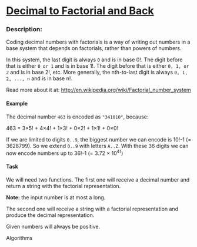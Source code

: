 <div class="w-full panel bg-ui-section"><h1><a href="https://www.codewars.com/kata/54e320dcebe1e583250008fd" target="_blank">Decimal to Factorial and Back
</a></h1><h3 class="wf-title-alt">Description:</h3><div class="markdown prose max-w-5xl mx-auto overflow-x-auto break-words" id="description"><p>Coding decimal numbers with factorials is a way of writing out numbers 
in a base system that depends on factorials, rather than powers of numbers.</p>
<p>In this system, the last digit is always <code>0</code> and is in base 0!. The digit before that is either <code>0 or 1</code> and is in base 1!.  The digit before that is either <code>0, 1, or 2</code> and is in base 2!, etc.
More generally, the nth-to-last digit is always <code>0, 1, 2, ..., n</code> and is in base n!.</p>
<p>Read more about it at: <a href="http://en.wikipedia.org/wiki/Factorial_number_system" data-turbolinks="false" target="_blank">http://en.wikipedia.org/wiki/Factorial_number_system</a></p>
<h4 id="example">Example</h4>
<p>The decimal number <code>463</code> is encoded as <code>"341010"</code>, because:</p>
<p>463 = 3×5! + 4×4! + 1×3! + 0×2! + 1×1! + 0×0!</p>
<p>If we are limited to digits <code>0..9</code>, the biggest number we can encode is 10!-1 (= 3628799). So we extend <code>0..9</code> with letters <code>A..Z</code>. With these 36 digits we can now encode numbers up to 36!-1 (= 3.72 × 10<sup>41</sup>)</p>
<h4 id="task">Task</h4>
<p>We will need two functions. The first one will receive a decimal number and return a string with the factorial representation.</p>
<p><strong>Note:</strong> the input number is at most a long.</p>
<p>The second one will receive a string with a factorial representation and produce the decimal representation.</p>
<p>Given numbers will always be positive.</p>
</div><div class="pt-4 max-w-5xl mx-auto"><div class="mt-4"><span><i class="icon-moon-tag "></i></span><div class="keyword-tag">Algorithms</div></div></div></div>
